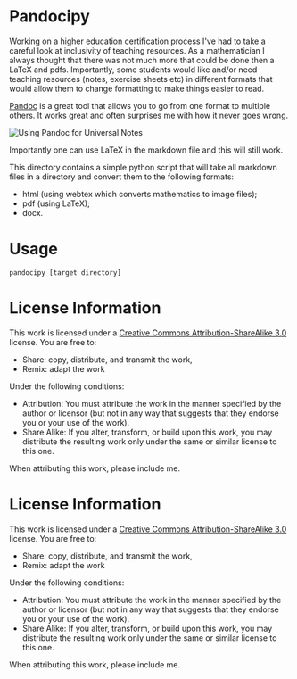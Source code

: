 # Pandocipy

Working on a higher education certification process I've had to take a careful look at inclusivity of teaching resources. As a mathematician I always thought that there was not much more that could be done then a LaTeX and pdfs. Importantly, some students would like and/or need teaching resources (notes, exercise sheets etc) in different formats that would allow them to change formatting to make things easier to read.

[Pandoc](http://johnmacfarlane.net/pandoc/) is a great tool that allows you to go from one format to multiple others. It works great and often surprises me with how it never goes wrong.

![Using Pandoc for Universal Notes](https://docs.google.com/drawings/d/1sVRPkx7yr4smkZjb85DXF9UvvzDHNqS-1P4m9RXnVNQ/pub?w=867&h=396)

Importantly one can use LaTeX in the markdown file and this will still work.

This directory contains a simple python script that will take all markdown files in a directory and convert them to the following formats:

- html (using webtex which converts mathematics to image files);
- pdf (using LaTeX);
- docx.

# Usage

    pandocipy [target directory]

# License Information
This work is licensed under a [Creative Commons Attribution-ShareAlike 3.0](http://creativecommons.org/licenses/by-sa/3.0/us/) license.  You are free to:

* Share: copy, distribute, and transmit the work,
* Remix: adapt the work

Under the following conditions:

* Attribution: You must attribute the work in the manner specified by the author or licensor (but not in any way that suggests that they endorse you or your use of the work).
* Share Alike: If you alter, transform, or build upon this work, you may distribute the resulting work only under the same or similar license to this one.

When attributing this work, please include me.


# License Information
This work is licensed under a [Creative Commons Attribution-ShareAlike 3.0](http://creativecommons.org/licenses/by-sa/3.0/us/) license.  You are free to:

* Share: copy, distribute, and transmit the work,
* Remix: adapt the work

Under the following conditions:

* Attribution: You must attribute the work in the manner specified by the author or licensor (but not in any way that suggests that they endorse you or your use of the work).
* Share Alike: If you alter, transform, or build upon this work, you may distribute the resulting work only under the same or similar license to this one.

When attributing this work, please include me.

